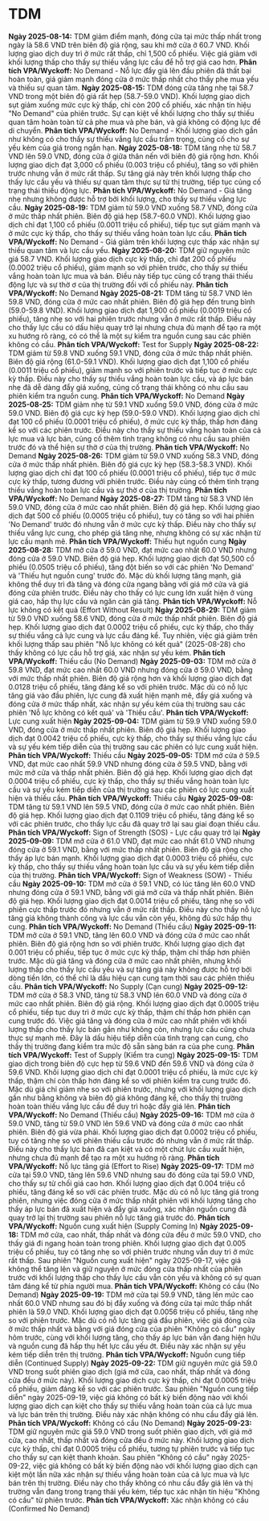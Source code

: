 # TDM

**Ngày 2025-08-14:** TDM giảm điểm mạnh, đóng cửa tại mức thấp nhất trong ngày là 58.6 VND trên biên độ giá rộng, sau khi mở cửa ở 60.7 VND. Khối lượng giao dịch duy trì ở mức rất thấp, chỉ 1,500 cổ phiếu. Việc giá giảm với khối lượng thấp cho thấy sự thiếu vắng lực cầu để hỗ trợ giá cao hơn. **Phân tích VPA/Wyckoff:** No Demand - Nỗ lực đẩy giá lên đầu phiên đã thất bại hoàn toàn, giá giảm mạnh đóng cửa ở mức thấp nhất cho thấy phe mua yếu và thiếu sự quan tâm.
**Ngày 2025-08-15:** TDM đóng cửa tăng nhẹ tại 58.7 VND trong một biên độ giá rất hẹp (58.7-59.0 VND). Khối lượng giao dịch sụt giảm xuống mức cực kỳ thấp, chỉ còn 200 cổ phiếu, xác nhận tín hiệu "No Demand" của phiên trước. Sự cạn kiệt về khối lượng cho thấy sự thiếu quan tâm hoàn toàn từ cả phe mua và phe bán, và giá không có động lực để di chuyển. **Phân tích VPA/Wyckoff:** No Demand - Khối lượng giao dịch gần như không có cho thấy sự thiếu vắng lực cầu trầm trọng, củng cố cho sự yếu kém của giá trong ngắn hạn.
**Ngày 2025-08-18:** TDM tăng nhẹ từ 58.7 VND lên 59.0 VND, đóng cửa ở giữa thân nến với biên độ giá rộng hơn. Khối lượng giao dịch đạt 3,000 cổ phiếu (0.003 triệu cổ phiếu), tăng so với phiên trước nhưng vẫn ở mức rất thấp. Sự tăng giá này trên khối lượng thấp cho thấy lực cầu yếu và thiếu sự quan tâm thực sự từ thị trường, tiếp tục củng cố trạng thái thiếu động lực. **Phân tích VPA/Wyckoff:** No Demand - Giá tăng nhẹ nhưng không được hỗ trợ bởi khối lượng, cho thấy sự thiếu vắng lực cầu.
**Ngày 2025-08-19:** TDM giảm từ 59.0 VND xuống 58.7 VND, đóng cửa ở mức thấp nhất phiên. Biên độ giá hẹp (58.7-60.0 VND). Khối lượng giao dịch chỉ đạt 1,100 cổ phiếu (0.0011 triệu cổ phiếu), tiếp tục sụt giảm mạnh và ở mức cực kỳ thấp, cho thấy sự thiếu vắng hoàn toàn lực cầu. **Phân tích VPA/Wyckoff:** No Demand - Giá giảm trên khối lượng cực thấp xác nhận sự thiếu quan tâm và lực cầu yếu.
**Ngày 2025-08-20:** TDM giữ nguyên mức giá 58.7 VND. Khối lượng giao dịch cực kỳ thấp, chỉ đạt 200 cổ phiếu (0.0002 triệu cổ phiếu), giảm mạnh so với phiên trước, cho thấy sự thiếu vắng hoàn toàn lực mua và bán. Điều này tiếp tục củng cố trạng thái thiếu động lực và sự thờ ơ của thị trường đối với cổ phiếu này. **Phân tích VPA/Wyckoff:** No Demand
**Ngày 2025-08-21:** TDM tăng từ 58.7 VND lên 59.8 VND, đóng cửa ở mức cao nhất phiên. Biên độ giá hẹp đến trung bình (59.0-59.8 VND). Khối lượng giao dịch đạt 1,900 cổ phiếu (0.0019 triệu cổ phiếu), tăng nhẹ so với hai phiên trước nhưng vẫn ở mức rất thấp. Điều này cho thấy lực cầu có dấu hiệu quay trở lại nhưng chưa đủ mạnh để tạo ra một xu hướng rõ ràng, có có thể là một sự kiểm tra nguồn cung sau các phiên không có cầu. **Phân tích VPA/Wyckoff:** Test for Supply
**Ngày 2025-08-22:** TDM giảm từ 59.8 VND xuống 59.1 VND, đóng cửa ở mức thấp nhất phiên. Biên độ giá rộng (61.0-59.1 VND). Khối lượng giao dịch đạt 1,100 cổ phiếu (0.0011 triệu cổ phiếu), giảm mạnh so với phiên trước và tiếp tục ở mức cực kỳ thấp. Điều này cho thấy sự thiếu vắng hoàn toàn lực cầu, và áp lực bán nhẹ đã dễ dàng đẩy giá xuống, củng cố trạng thái không có nhu cầu sau phiên kiểm tra nguồn cung. **Phân tích VPA/Wyckoff:** No Demand
**Ngày 2025-08-25:** TDM giảm nhẹ từ 59.1 VND xuống 59.0 VND, đóng cửa ở mức 59.0 VND. Biên độ giá cực kỳ hẹp (59.0-59.0 VND). Khối lượng giao dịch chỉ đạt 100 cổ phiếu (0.0001 triệu cổ phiếu), ở mức cực kỳ thấp, thấp hơn đáng kể so với các phiên trước. Điều này cho thấy sự thiếu vắng hoàn toàn của cả lực mua và lực bán, củng cố thêm tình trạng không có nhu cầu sau phiên trước đó và thể hiện sự thờ ơ của thị trường. **Phân tích VPA/Wyckoff:** No Demand
**Ngày 2025-08-26:** TDM giảm từ 59.0 VND xuống 58.3 VND, đóng cửa ở mức thấp nhất phiên. Biên độ giá cực kỳ hẹp (58.3-58.3 VND). Khối lượng giao dịch chỉ đạt 100 cổ phiếu (0.0001 triệu cổ phiếu), tiếp tục ở mức cực kỳ thấp, tương đương với phiên trước. Điều này củng cố thêm tình trạng thiếu vắng hoàn toàn lực cầu và sự thờ ơ của thị trường. **Phân tích VPA/Wyckoff:** No Demand
**Ngày 2025-08-27:** TDM tăng từ 58.3 VND lên 59.0 VND, đóng cửa ở mức cao nhất phiên. Biên độ giá hẹp. Khối lượng giao dịch đạt 500 cổ phiếu (0.0005 triệu cổ phiếu), tuy có tăng so với hai phiên 'No Demand' trước đó nhưng vẫn ở mức cực kỳ thấp. Điều này cho thấy sự thiếu vắng lực cung, cho phép giá tăng nhẹ, nhưng không có sự xác nhận từ lực cầu mạnh mẽ. **Phân tích VPA/Wyckoff:** Thiếu hụt nguồn cung
**Ngày 2025-08-28:** TDM mở cửa ở 59.0 VND, đạt mức cao nhất 60.0 VND nhưng đóng cửa ở 59.0 VND. Biên độ giá hẹp. Khối lượng giao dịch đạt 50,500 cổ phiếu (0.0505 triệu cổ phiếu), tăng đột biến so với các phiên 'No Demand' và 'Thiếu hụt nguồn cung' trước đó. Mặc dù khối lượng tăng mạnh, giá không thể duy trì đà tăng và đóng cửa ngang bằng với giá mở cửa và giá đóng cửa phiên trước. Điều này cho thấy có lực cung lớn xuất hiện ở vùng giá cao, hấp thụ lực cầu và ngăn cản giá tăng. **Phân tích VPA/Wyckoff:** Nỗ lực không có kết quả (Effort Without Result)
**Ngày 2025-08-29:** TDM giảm từ 59.0 VND xuống 58.6 VND, đóng cửa ở mức thấp nhất phiên. Biên độ giá hẹp. Khối lượng giao dịch đạt 0.0002 triệu cổ phiếu, cực kỳ thấp, cho thấy sự thiếu vắng cả lực cung và lực cầu đáng kể. Tuy nhiên, việc giá giảm trên khối lượng thấp sau phiên "Nỗ lực không có kết quả" (2025-08-28) cho thấy không có lực cầu hỗ trợ giá, xác nhận sự yếu kém. **Phân tích VPA/Wyckoff:** Thiếu cầu (No Demand)
**Ngày 2025-09-03:** TDM mở cửa ở 59.8 VND, đạt mức cao nhất 60.0 VND nhưng đóng cửa ở 59.0 VND, bằng với mức thấp nhất phiên. Biên độ giá rộng hơn và khối lượng giao dịch đạt 0.0128 triệu cổ phiếu, tăng đáng kể so với phiên trước. Mặc dù có nỗ lực tăng giá vào đầu phiên, lực cung đã xuất hiện mạnh mẽ, đẩy giá xuống và đóng cửa ở mức thấp nhất, xác nhận sự yếu kém của thị trường sau các phiên 'Nỗ lực không có kết quả' và 'Thiếu cầu'. **Phân tích VPA/Wyckoff:** Lực cung xuất hiện
**Ngày 2025-09-04:** TDM giảm từ 59.9 VND xuống 59.0 VND, đóng cửa ở mức thấp nhất phiên. Biên độ giá hẹp. Khối lượng giao dịch đạt 0.0042 triệu cổ phiếu, cực kỳ thấp, cho thấy sự thiếu vắng lực cầu và sự yếu kém tiếp diễn của thị trường sau các phiên có lực cung xuất hiện. **Phân tích VPA/Wyckoff:** Thiếu cầu
**Ngày 2025-09-05:** TDM mở cửa ở 59.5 VND, đạt mức cao nhất 59.9 VND nhưng đóng cửa ở 59.5 VND, bằng với mức mở cửa và thấp nhất phiên. Biên độ giá hẹp. Khối lượng giao dịch đạt 0.0004 triệu cổ phiếu, cực kỳ thấp, cho thấy sự thiếu vắng hoàn toàn lực cầu và sự yếu kém tiếp diễn của thị trường sau các phiên có lực cung xuất hiện và thiếu cầu. **Phân tích VPA/Wyckoff:** Thiếu cầu
**Ngày 2025-09-08:** TDM tăng từ 59.1 VND lên 59.5 VND, đóng cửa ở mức cao nhất phiên. Biên độ giá hẹp. Khối lượng giao dịch đạt 0.1109 triệu cổ phiếu, tăng đáng kể so với các phiên trước, cho thấy lực cầu đã quay trở lại sau giai đoạn thiếu cầu. **Phân tích VPA/Wyckoff:** Sign of Strength (SOS) - Lực cầu quay trở lại
**Ngày 2025-09-09:** TDM mở cửa ở 61.0 VND, đạt mức cao nhất 61.0 VND nhưng đóng cửa ở 59.1 VND, bằng với mức thấp nhất phiên. Biên độ giá rộng cho thấy áp lực bán mạnh. Khối lượng giao dịch đạt 0.0003 triệu cổ phiếu, cực kỳ thấp, cho thấy sự thiếu vắng hoàn toàn lực cầu và sự yếu kém tiếp diễn của thị trường. **Phân tích VPA/Wyckoff:** Sign of Weakness (SOW) - Thiếu cầu
**Ngày 2025-09-10:** TDM mở cửa ở 59.1 VND, có lúc tăng lên 60.0 VND nhưng đóng cửa ở 59.1 VND, bằng với giá mở cửa và thấp nhất phiên. Biên độ giá hẹp. Khối lượng giao dịch đạt 0.0014 triệu cổ phiếu, tăng nhẹ so với phiên cực thấp trước đó nhưng vẫn ở mức rất thấp. Điều này cho thấy nỗ lực tăng giá không thành công và lực cầu vẫn còn yếu, không đủ sức hấp thụ cung. **Phân tích VPA/Wyckoff:** No Demand (Thiếu cầu)
**Ngày 2025-09-11:** TDM mở cửa ở 59.1 VND, tăng lên 60.0 VND và đóng cửa ở mức cao nhất phiên. Biên độ giá rộng hơn so với phiên trước. Khối lượng giao dịch đạt 0.001 triệu cổ phiếu, tiếp tục ở mức cực kỳ thấp, thậm chí thấp hơn phiên trước. Mặc dù giá tăng và đóng cửa ở mức cao nhất phiên, nhưng khối lượng thấp cho thấy lực cầu yếu và sự tăng giá này không được hỗ trợ bởi dòng tiền lớn, có thể chỉ là dấu hiệu cạn cung tạm thời sau các phiên thiếu cầu. **Phân tích VPA/Wyckoff:** No Supply (Cạn cung)
**Ngày 2025-09-12:** TDM mở cửa ở 58.3 VND, tăng từ 58.3 VND lên 60.0 VND và đóng cửa ở mức cao nhất phiên. Biên độ giá rộng. Khối lượng giao dịch đạt 0.0005 triệu cổ phiếu, tiếp tục duy trì ở mức cực kỳ thấp, thậm chí thấp hơn phiên cạn cung trước đó. Việc giá tăng và đóng cửa ở mức cao nhất phiên với khối lượng thấp cho thấy lực bán gần như không còn, nhưng lực cầu cũng chưa thực sự mạnh mẽ. Đây là dấu hiệu tiếp diễn của tình trạng cạn cung, cho thấy thị trường đang kiểm tra mức độ sẵn sàng bán ra của phe cung. **Phân tích VPA/Wyckoff:** Test of Supply (Kiểm tra cung)
**Ngày 2025-09-15:** TDM giao dịch trong biên độ cực hẹp từ 59.6 VND đến 59.6 VND và đóng cửa ở 59.6 VND. Khối lượng giao dịch chỉ đạt 0.0001 triệu cổ phiếu, là mức cực kỳ thấp, thậm chí còn thấp hơn đáng kể so với phiên kiểm tra cung trước đó. Mặc dù giá chỉ giảm nhẹ so với phiên trước, nhưng với khối lượng giao dịch gần như bằng không và biên độ giá không đáng kể, cho thấy thị trường hoàn toàn thiếu vắng lực cầu để duy trì hoặc đẩy giá lên. **Phân tích VPA/Wyckoff:** No Demand (Thiếu cầu)
**Ngày 2025-09-16:** TDM mở cửa ở 59.0 VND, tăng từ 59.0 VND lên 59.6 VND và đóng cửa ở mức cao nhất phiên. Biên độ giá vừa phải. Khối lượng giao dịch đạt 0.0002 triệu cổ phiếu, tuy có tăng nhẹ so với phiên thiếu cầu trước đó nhưng vẫn ở mức rất thấp. Điều này cho thấy lực bán đã cạn kiệt và có một chút lực cầu xuất hiện, nhưng chưa đủ mạnh để tạo ra một xu hướng rõ ràng. **Phân tích VPA/Wyckoff:** Nỗ lực tăng giá (Effort to Rise)
**Ngày 2025-09-17:** TDM mở cửa tại 59.0 VND, tăng lên 59.6 VND nhưng sau đó đóng cửa tại 59.0 VND, cho thấy sự từ chối giá cao hơn. Khối lượng giao dịch đạt 0.004 triệu cổ phiếu, tăng đáng kể so với các phiên trước. Mặc dù có nỗ lực tăng giá trong phiên, nhưng việc đóng cửa ở mức thấp nhất phiên với khối lượng tăng cho thấy áp lực bán đã xuất hiện và đẩy giá xuống, xác nhận nguồn cung đã quay trở lại thị trường sau phiên nỗ lực tăng giá trước đó. **Phân tích VPA/Wyckoff:** Nguồn cung xuất hiện (Supply Coming In)
**Ngày 2025-09-18:** TDM mở cửa, cao nhất, thấp nhất và đóng cửa đều ở mức 59.0 VND, cho thấy giá đi ngang hoàn toàn trong phiên. Khối lượng giao dịch đạt 0.005 triệu cổ phiếu, tuy có tăng nhẹ so với phiên trước nhưng vẫn duy trì ở mức rất thấp. Sau phiên "Nguồn cung xuất hiện" ngày 2025-09-17, việc giá không thể tăng lên và giữ nguyên ở mức đóng cửa thấp nhất của phiên trước với khối lượng thấp cho thấy lực cầu vẫn còn yếu và không có sự quan tâm đáng kể từ phía người mua. **Phân tích VPA/Wyckoff:** Không có cầu (No Demand)
**Ngày 2025-09-19:** TDM mở cửa tại 59.9 VND, tăng lên mức cao nhất 60.0 VND nhưng sau đó bị đẩy xuống và đóng cửa tại mức thấp nhất phiên là 59.0 VND. Khối lượng giao dịch đạt 0.0056 triệu cổ phiếu, tăng nhẹ so với phiên trước. Mặc dù có nỗ lực tăng giá đầu phiên, việc giá đóng cửa ở mức thấp nhất và bằng với giá đóng cửa của phiên "Không có cầu" ngày hôm trước, cùng với khối lượng tăng, cho thấy áp lực bán vẫn đang hiện hữu và nguồn cung đã hấp thụ hết lực cầu yếu ớt. Điều này xác nhận sự yếu kém tiếp diễn trên thị trường. **Phân tích VPA/Wyckoff:** Nguồn cung tiếp diễn (Continued Supply)
**Ngày 2025-09-22:** TDM giữ nguyên mức giá 59.0 VND trong suốt phiên giao dịch (giá mở cửa, cao nhất, thấp nhất và đóng cửa đều ở mức này). Khối lượng giao dịch cực kỳ thấp, chỉ đạt 0.0005 triệu cổ phiếu, giảm đáng kể so với các phiên trước. Sau phiên "Nguồn cung tiếp diễn" ngày 2025-09-19, việc giá không có bất kỳ biến động nào với khối lượng giao dịch cạn kiệt cho thấy sự thiếu vắng hoàn toàn của cả lực mua và lực bán trên thị trường. Điều này xác nhận không có nhu cầu đẩy giá lên. **Phân tích VPA/Wyckoff:** Không có cầu (No Demand)
**Ngày 2025-09-23:** TDM giữ nguyên mức giá 59.0 VND trong suốt phiên giao dịch, với giá mở cửa, cao nhất, thấp nhất và đóng cửa đều ở mức này. Khối lượng giao dịch cực kỳ thấp, chỉ đạt 0.0005 triệu cổ phiếu, tương tự phiên trước và tiếp tục cho thấy sự cạn kiệt thanh khoản. Sau phiên "Không có cầu" ngày 2025-09-22, việc giá không có bất kỳ biến động nào với khối lượng giao dịch cạn kiệt một lần nữa xác nhận sự thiếu vắng hoàn toàn của cả lực mua và lực bán trên thị trường. Điều này cho thấy không có nhu cầu đẩy giá lên và thị trường vẫn đang trong trạng thái yếu kém, tiếp tục xác nhận tín hiệu "Không có cầu" từ phiên trước. **Phân tích VPA/Wyckoff:** Xác nhận không có cầu (Confirmed No Demand)
